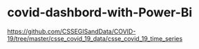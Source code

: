 # covid-dashbord-with-Power-Bi

https://github.com/CSSEGISandData/COVID-19/tree/master/csse_covid_19_data/csse_covid_19_time_series
